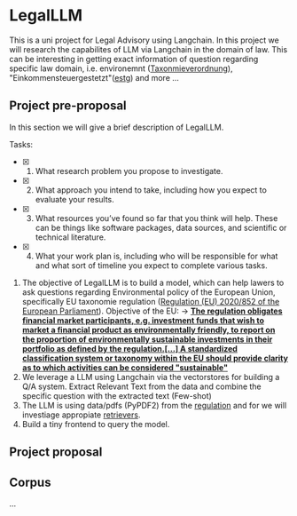 # LegalLLM
This is a uni project for Legal Advisory using Langchain. In this project we will research the capabilites of LLM via Langchain in the domain
of law. This can be interesting in getting exact information of question regarding specific law domain, i.e. environemnt ([Taxonmieverordnung](https://de.wikipedia.org/wiki/Verordnung_(EU)_2020/852_(Taxonomieverordnung))), "Einkommensteuergestetzt"([estg](https://www.gesetze-im-internet.de/estg/)) and more ...


## Project pre-proposal
In this section we will give a brief description of LegalLLM.

Tasks:
- [x] 1. What research problem you propose to investigate.
- [x] 2. What approach you intend to take, including how you expect to evaluate your results.
- [x] 3. What resources you’ve found so far that you think will help. These can be things like software packages, data sources, and scientific or technical literature.
- [x] 4. What your work plan is, including who will be responsible for what and what sort of timeline you expect to complete various tasks.


1. The objective of LegalLLM is to build a model, which can help lawers to ask questions regarding Environmental policy of the European Union, specifically EU taxonomie regulation ([Regulation (EU) 2020/852 of the European Parliament](https://de.wikipedia.org/wiki/Verordnung_(EU)_2020/852_(Taxonomieverordnung))).
Objective of the EU: -> **[The regulation obligates financial market participants, e.g. investment funds that wish to market a financial product as environmentally friendly, to report on the proportion of environmentally sustainable investments in their portfolio as defined by the regulation.[...] A standardized classification system or taxonomy within the EU should provide clarity as to which activities can be considered "sustainable"]([https://de.wikipedia.org/wiki/Verordnung_(EU)_2020/852_(Taxonomieverordnung))**
1. We leverage a LLM using Langchain via the vectorstores for building a Q/A system. Extract Relevant Text from the data and combine the specific question with the extracted text (Few-shot)
2. The LLM is using data/pdfs (PyPDF2) from the [regulation](https://eur-lex.europa.eu/legal-content/DE/TXT/?uri=CELEX:32020R0852) and for we will investiage appropiate [retrievers](https://python.langchain.com/docs/modules/data_connection/retrievers/).
3. Build a tiny frontend to query the model.

## Project proposal




## Corpus
...

